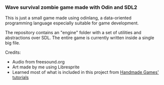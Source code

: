 ### Wave survival zombie game made with Odin and SDL2

This is just a small game made using odinlang, a data-oriented programming language especially suitable for game development.

The repository contains an "engine" folder with a set of utilities and abstractions over SDL. The entire game is currently written inside a single big file.

Credits:
  - Audio from freesound.org
  - Art made by me using Libresprite
  - Learned most of what is included in this project from [Handmade Games' tutorials](https://www.youtube.com/@handmadegamesdev)
